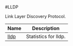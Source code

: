 #LLDP

Link Layer Discovery Protocol.


<table><thead><tr><th>Name</th><th>Description</th></tr></thead><tbody><tr><td><a href="../../../statistics/lldp/lldp/lldp">lldp</a></td><td>Statistics for lldp.</td><tr></tbody></table>
